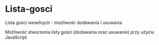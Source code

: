 # Lista-gosci
Lista gości weselnych - możliwość dodawania i usuwania

Możliwość stworzenia listy gości (dodawania oraz usuwanie) przy użyciu JavaScript
